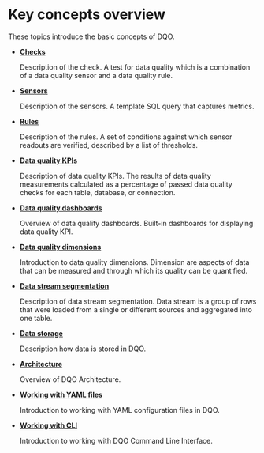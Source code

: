 # Key concepts overview

These topics introduce the basic concepts of DQO.

 - **[Checks](./checks/index.md)**

    Description of the check. A test for data quality which is a combination of a data quality sensor and a data quality rule.


 - **[Sensors](./sensors/sensors.md)**

    Description of the sensors. A template SQL query that captures metrics.


 - **[Rules](./rules/rules.md)**

    Description of the rules. A set of conditions against which sensor readouts are verified, described by a list of thresholds.


 - **[Data quality KPIs](./data-quality-kpis/data-quality-kpis.md)**

    Description of data quality KPIs. The results of data quality measurements calculated as a percentage of passed data quality checks for each table, database, or connection.


 - **[Data quality dashboards](./data-quality-dashboards/data-quality-dashboards.md)**

    Overview of data quality dashboards. Built-in dashboards for displaying data quality KPI.


 - **[Data quality dimensions](./data-quality-dimensions/data-quality-dimensions.md)**

    Introduction to data quality dimensions. Dimension are aspects of data that can be measured and through which its quality can be quantified.


- **[Data stream segmentation](./data-stream-segmentation/data-stream-segmentation.md)**

    Description of data stream segmentation. Data stream is a group of rows that were loaded from a single or different sources and aggregated into one table.


- **[Data storage](./data-storage/data-storage.md)**

    Description how data is stored in DQO.


- **[Architecture](./architecture/architecture.md)**

    Overview of DQO Architecture.


- **[Working with YAML files](./working-with-yaml-files/working-with-yaml-files.md)**

    Introduction to working with YAML configuration files in DQO.


- **[Working with CLI](./working-with-cli/working-with-cli.md)**

    Introduction to working with DQO Command Line Interface.

 